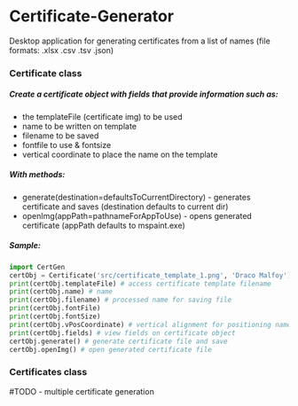 # Certificate-Generator
Desktop application for generating certificates from a list of names (file formats: .xlsx .csv .tsv .json)

### Certificate class
##### Create a certificate object with fields that provide information such as:
* the templateFile (certificate img) to be used
* name to be written on template
* filename to be saved
* fontfile to use & fontsize
* vertical coordinate to place the name on the template
##### With methods:
* generate(destination=defaultsToCurrentDirectory) - generates certificate and saves (destination defaults to current dir)
* openImg(appPath=pathnameForAppToUse) - opens generated certificate (appPath defaults to mspaint.exe)
##### Sample:
```python
import CertGen
certObj = Certificate('src/certificate_template_1.png', 'Draco Malfoy') # create a Certificate object
print(certObj.templateFile) # access certificate template filename
print(certObj.name) # name
print(certObj.filename) # processed name for saving file
print(certObj.fontFile)
print(certObj.fontSize)
print(certObj.vPosCoordinate) # vertical alignment for positioning name into template
print(certObj.fields) # view fields on certificate object
certObj.generate() # generate certificate file and save
certObj.openImg() # open generated certificate file
```


### Certificates class
#TODO - multiple certificate generation
